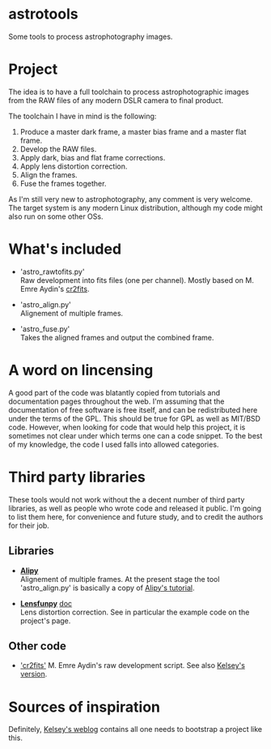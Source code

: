 # astrotools
Some tools to process astrophotography images.

Project
=======
The idea is to have a full toolchain to process astrophotographic images from 
the RAW files of any modern DSLR camera to final product.

The toolchain I have in mind is the following:  
1. Produce a master dark frame, a master bias frame and a master flat frame.  
2. Develop the RAW files.  
4. Apply dark, bias and flat frame corrections.  
5. Apply lens distortion correction.  
6. Align the frames.  
7. Fuse the frames together.  

As I'm still very new to astrophotography, any comment is very welcome.
The target system is any modern Linux distribution, although my code might 
also run on some other OSs.

What's included
===============
* 'astro_rawtofits.py'  
  Raw development into fits files (one per channel). Mostly based on 
  M. Emre Aydin's [cr2fits](https://github.com/eaydin/cr2fits).
  
* 'astro_align.py'  
  Alignement of multiple frames.

* 'astro_fuse.py'  
  Takes the aligned frames and output the combined frame.


A word on lincensing
====================
A good part of the code was blatantly copied from tutorials and documentation 
pages throughout the web. I'm assuming that the documentation of free software 
is free itself, and can be redistributed here under the terms of the GPL.
This should be true for GPL as well as MIT/BSD code.
However, when looking for code that would help this project, it is sometimes 
not clear under which terms one can a code snippet. To the best of my 
knowledge, the code I used falls into allowed categories.


Third party libraries
=====================
These tools would not work without the a decent number of third party 
libraries, as well as people who wrote code and released it public.
I'm going to list them here, for convenience and future study, and to credit 
the authors for their job.

## Libraries
* [**Alipy**](http://obswww.unige.ch/~tewes/alipy/)  
  Alignement of multiple frames. At the present stage the tool 
  'astro_align.py' is basically a copy of 
  [Alipy's tutorial](http://obswww.unige.ch/~tewes/alipy/tutorial.html).

* [**Lensfunpy**](https://warehouse.python.org/project/lensfunpy/)
  [doc](http://pythonhosted.org/lensfunpy/)  
  Lens distortion correction. See in particular the example code on the 
  project's page.

## Other code
* ['cr2fits'](https://github.com/eaydin/cr2fits)
  M. Emre Aydin's raw development script. See also 
  [Kelsey's version](https://github.com/kjordahl/cr2fits).


Sources of inspiration
======================
Definitely, [Kelsey's weblog](http://kjordahl.net/blog/) contains all one 
needs to bootstrap a project like this.
